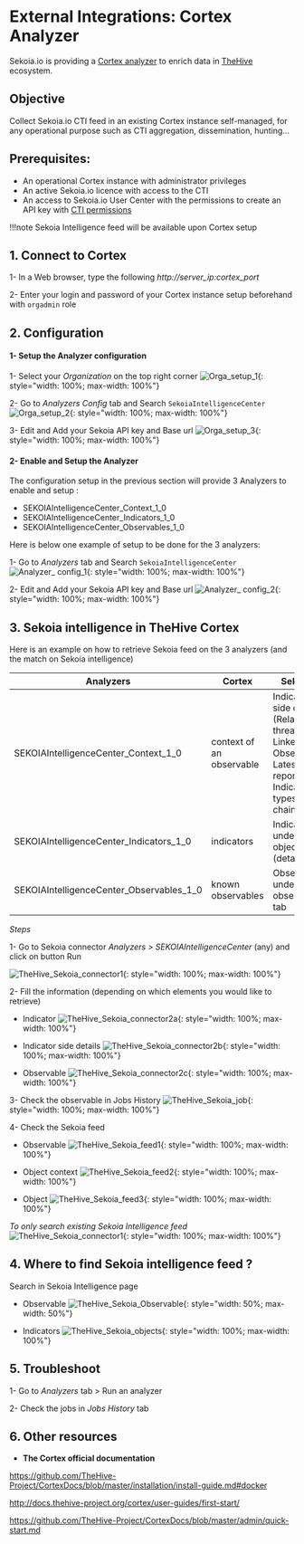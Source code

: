 # External Integrations: Cortex Analyzer

Sekoia.io is providing a [Cortex analyzer](https://github.com/TheHive-Project/Cortex-Analyzers/tree/master/analyzers/SEKOIAIntelligenceCenter) to enrich data in [TheHive](https://thehive-project.org/) ecosystem.

## Objective

Collect Sekoia.io CTI feed in an existing Cortex instance self-managed, for any operational purpose such as CTI aggregation, dissemination, hunting...

## Prerequisites:

- An operational Cortex instance with administrator privileges
- An active Sekoia.io licence with access to the CTI
- An access to Sekoia.io User Center with the permissions to create an API key with [CTI permissions](https://docs.sekoia.io/getting_started/Permissions/#cti-permissions)

!!!note
   Sekoia Intelligence feed will be available upon Cortex setup

## 1. Connect to Cortex

1- In a Web browser, type the following	_http://server_ip:cortex_port_

2- Enter your login and password of your Cortex instance setup beforehand with `orgadmin` role


## 2. Configuration

#### 1- Setup the Analyzer configuration

   1- Select your _Organization_ on the top right corner
![Orga_setup_1](/assets/intelligence_center/orga_setup_1.png){: style="width: 100%; max-width: 100%"}

   2- Go to _Analyzers Config_ tab and Search `SekoiaIntelligenceCenter`
![Orga_setup_2](/assets/intelligence_center/orga_setup_2.png){: style="width: 100%; max-width: 100%"}

   3- Edit and Add your Sekoia API key and Base url
![Orga_setup_3](/assets/intelligence_center/orga_setup_3.png){: style="width: 100%; max-width: 100%"}

#### 2- Enable and Setup the Analyzer

The configuration setup in the previous section  will provide 3 Analyzers to enable and setup :
- SEKOIAIntelligenceCenter_Context_1_0
- SEKOIAIntelligenceCenter_Indicators_1_0 
- SEKOIAIntelligenceCenter_Observables_1_0

Here is below one example of setup to be done for the 3 analyzers:

   1- Go to _Analyzers_ tab and Search `SekoiaIntelligenceCenter`
![Analyzer_ config_1](/assets/intelligence_center/analyzer_config_1.png){: style="width: 100%; max-width: 100%"}

   2- Edit and Add your Sekoia API key and Base url
![Analyzer_ config_2](/assets/intelligence_center/analyzer_config_2.png){: style="width: 100%; max-width: 100%"}


## 3. Sekoia intelligence in TheHive Cortex

Here is an example on how to retrieve Sekoia feed on the 3 analyzers (and the match on Sekoia intelligence)

|Analyzers|Cortex|Sekoia.io|
|--|--|--|
|SEKOIAIntelligenceCenter_Context_1_0|context of an observable|Indicator side details (Related threats, Linked Observables, Latest reports, Indicator types,Kill chain)|
|SEKOIAIntelligenceCenter_Indicators_1_0 |indicators|Indicators under objects tab (details)|
|SEKOIAIntelligenceCenter_Observables_1_0|known observables|Observable under observable tab|

*Steps*

1- Go to Sekoia connector    _Analyzers > SEKOIAIntelligenceCenter_ (any) and click on button Run

![TheHive_Sekoia_connector1](/assets/intelligence_center/search_SekoiaCTI-1.png){: style="width: 100%; max-width: 100%"}

2- Fill the information (depending on which elements you would like to retrieve)

- Indicator
![TheHive_Sekoia_connector2a](/assets/intelligence_center/search_SekoiaCTI-2_indicators.png){: style="width: 100%; max-width: 100%"}

- Indicator side details
![TheHive_Sekoia_connector2b](/assets/intelligence_center/search_SekoiaCTI-2_context.png){: style="width: 100%; max-width: 100%"}

- Observable
![TheHive_Sekoia_connector2c](/assets/intelligence_center/search_SekoiaCTI-2_observables.png){: style="width: 100%; max-width: 100%"}


3- Check the observable in Jobs History
![TheHive_Sekoia_job](/assets/intelligence_center/search_SekoiaCTI-3.png){: style="width: 100%; max-width: 100%"}

4- Check the Sekoia feed

- Observable
![TheHive_Sekoia_feed1](/assets/intelligence_center/search_SekoiaCTI-4_Object.png){: style="width: 100%; max-width: 100%"}

- Object context
![TheHive_Sekoia_feed2](/assets/intelligence_center/search_SekoiaCTI-4_Object_context.png){: style="width: 100%; max-width: 100%"}

- Object
![TheHive_Sekoia_feed3](/assets/intelligence_center/search_SekoiaCTI-4_Observable.png){: style="width: 100%; max-width: 100%"}


*To only search existing Sekoia Intelligence feed*
![TheHive_Sekoia_connector1](/assets/intelligence_center/searchExisting_SekoiaCTI.png){: style="width: 100%; max-width: 100%"}

## 4. Where to find Sekoia intelligence feed ?

Search in Sekoia Intelligence page

- Observable
![TheHive_Sekoia_Observable](/assets/intelligence_center/searchCTI_Sekoia_observables.png){: style="width: 50%; max-width: 50%"}

- Indicators
![TheHive_Sekoia_objects](/assets/intelligence_center/searchCTI_Sekoia_objects.png){: style="width: 100%; max-width: 100%"}


## 5. Troubleshoot

1- Go to _Analyzers_ tab > Run an analyzer

2- Check the jobs in _Jobs History_ tab

## 6. Other resources

- **The Cortex official documentation**

https://github.com/TheHive-Project/CortexDocs/blob/master/installation/install-guide.md#docker

http://docs.thehive-project.org/cortex/user-guides/first-start/

https://github.com/TheHive-Project/CortexDocs/blob/master/admin/quick-start.md

